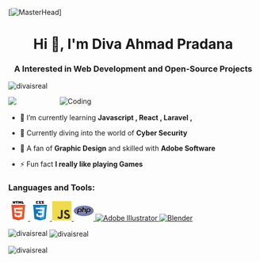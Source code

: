 [![MasterHead](https://user-images.githubusercontent.com/74038190/225813708-98b745f2-7d22-48cf-9150-083f1b00d6c9.gif)]
<h1 align="center">Hi 👋, I'm Diva Ahmad Pradana</h1>
<h3 align="center">A Interested in Web Development and Open-Source Projects</h3>
<p align="left"> <img src="https://komarev.com/ghpvc/?username=divaisreal&label=Profile%20views&color=0e75b6&style=flat" alt="divaisreal" /> </p>
<img align="right" alt="Coding" width="400" src="https://user-images.githubusercontent.com/74038190/219923809-b86dc415-a0c2-4a38-bc88-ad6cf06395a8.gif">


<p align="left"> <img src=" alt="divaisreal" /> </p>

- 🌱 I’m currently learning **Javascript , React , Laravel ,**

- 💬 Currently diving into the world of **Cyber Security** 

- 🎨 A fan of **Graphic Design** and skilled with **Adobe Software** 

- ⚡ Fun fact **I really like playing Games**

<h3 align="left">Languages and Tools:</h3>
<p align="left">
  <a href="https://www.w3.org/html/" target="_blank" rel="noreferrer">
    <img src="https://raw.githubusercontent.com/devicons/devicon/master/icons/html5/html5-original-wordmark.svg" alt="HTML5" width="40" height="40" />
  </a>
  <a href="https://www.w3schools.com/css/" target="_blank" rel="noreferrer">
    <img src="https://raw.githubusercontent.com/devicons/devicon/master/icons/css3/css3-original-wordmark.svg" alt="CSS3" width="40" height="40" />
  </a>
  <a href="https://developer.mozilla.org/en-US/docs/Web/JavaScript" target="_blank" rel="noreferrer">
    <img src="https://raw.githubusercontent.com/devicons/devicon/master/icons/javascript/javascript-original.svg" alt="JavaScript" width="40" height="40" />
  </a>
  <a href="https://www.php.net" target="_blank" rel="noreferrer">
    <img src="https://raw.githubusercontent.com/devicons/devicon/master/icons/php/php-original.svg" alt="PHP" width="40" height="40" />
  </a>
  <a href="https://www.adobe.com/in/products/illustrator.html" target="_blank" rel="noreferrer">
    <img src="https://www.vectorlogo.zone/logos/adobe_illustrator/adobe_illustrator-icon.svg" alt="Adobe Illustrator" width="40" height="40" />
  </a>
   <a href="https://www.blender.org/" target="_blank" rel="noreferrer">
    <img src="https://download.blender.org/branding/community/blender_community_badge_white.svg" alt="Blender" width="40" height="40" />
  </a>
</p>


<p><img align="left" src="https://github-readme-stats.vercel.app/api/top-langs?username=divaisreal&show_icons=true&locale=en&layout=compact" alt="divaisreal" /></p>

<p>&nbsp;<img align="center" src="https://github-readme-stats.vercel.app/api?username=divaisreal&show_icons=true&locale=en" alt="divaisreal" /></p>

<p><img align="center" src="https://github-readme-streak-stats.herokuapp.com/?user=divaisreal&" alt="divaisreal" /></p>
